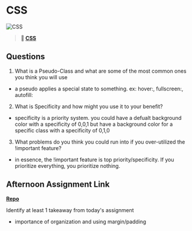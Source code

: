 # CSS

![CSS](https://bcw.blob.core.windows.net/public/cssUnit/1411879719053976)

> **📖 [CSS](https://codeworksacademy.com/fs-student-guide/resources/wk1/03-CSS)**

## Questions

1. What is a Pseudo-Class and what are some of the most common ones you think you will use
- a pseudo applies a special state to something. ex: hover:, fullscreen:, autofill:

2. What is Specificity and how might you use it to your benefit?
- specificity is a priority system. you could have a defualt background color with a specificity of 0,0,1 but have a background color for a specific class with a specificity of 0,1,0

3. What problems do you think you could run into if you over-utilized the !important feature?
- in essence, the !important feature is top priority/specificity. If you prioritize everything, you prioritize nothing.

## Afternoon Assignment Link

**[Repo](https://github.com/Jacobzeme8/cool-site)**

Identify at least 1 takeaway from today's assignment
- importance of organization and using margin/padding
